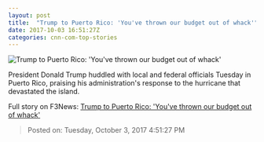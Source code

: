 ```yaml
---
layout: post
title:  "Trump to Puerto Rico: 'You've thrown our budget out of whack'"
date: 2017-10-03 16:51:27Z
categories: cnn-com-top-stories
---
```


![Trump to Puerto Rico: 'You've thrown our budget out of whack'](http://i2.cdn.cnn.com/cnnnext/dam/assets/171003124756-trump-puerto-rico-10-03-2017-super-tease.jpg)

President Donald Trump huddled with local and federal officials Tuesday in Puerto Rico, praising his administration's response to the hurricane that devastated the island.


Full story on F3News: [Trump to Puerto Rico: 'You've thrown our budget out of whack'](http://www.f3nws.com/n/eVgjkF)

> Posted on: Tuesday, October 3, 2017 4:51:27 PM
